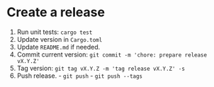 # Create a release

  1. Run unit tests: `cargo test`
  2. Update version in `Cargo.toml`
  3. Update `README.md` if needed.
  4. Commit current version: `git commit -m 'chore: prepare release vX.Y.Z'`
  5. Tag version: `git tag vX.Y.Z -m 'tag release vX.Y.Z' -s`
  6. Push release.
    - `git push`
    - `git push --tags`
